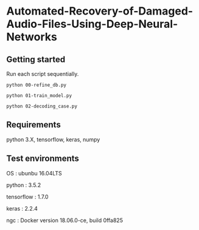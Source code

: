 # Automated-Recovery-of-Damaged-Audio-Files-Using-Deep-Neural-Networks

## Getting started
Run each script sequentially.

```
python 00-refine_db.py

python 01-train_model.py

python 02-decoding_case.py
```

## Requirements

python 3.X, tensorflow, keras, numpy
  
## Test environments

OS	 		: ubunbu 16.04LTS

python		: 3.5.2

tensorflow	: 1.7.0

keras		: 2.2.4

ngc			: Docker version 18.06.0-ce, build 0ffa825

